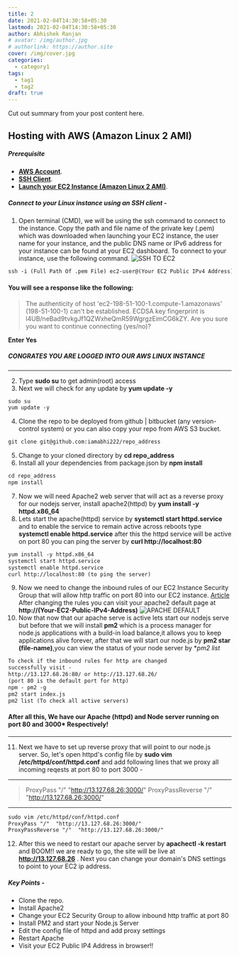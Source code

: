 ```yaml
---
title: 2
date: 2021-02-04T14:30:58+05:30
lastmod: 2021-02-04T14:30:58+05:30
author: Abhishek Ranjan
# avatar: /img/author.jpg
# authorlink: https://author.site
cover: /img/cover.jpg
categories:
  - category1
tags:
  - tag1
  - tag2
draft: true
---
```


Cut out summary from your post content here.

<!--more-->

## Hosting with AWS (Amazon Linux 2 AMI)

##### Prerequisite

- **[AWS Account](https://docs.aws.amazon.com/AWSEC2/latest/UserGuide/get-set-up-for-amazon-ec2.html)**.
- **[SSH Client](https://phoenixnap.com/kb/generate-ssh-key-windows-10)**.
- **[Launch your EC2 Instance (Amazon Linux 2 AMI)](https://docs.aws.amazon.com/AWSEC2/latest/UserGuide/launching-instance.html)**.
##### Connect to your Linux instance using an SSH client -
1. Open terminal (CMD), we will be using the ssh command to connect to the instance. Copy the path and file name of the private key (.pem) which was downloaded when launching your EC2 instance, the user name for your instance, and the public DNS name or IPv6 address for your instance can be found at your EC2 dashboard. To connect to your instance, use the following command.
![SSH TO EC2](/img/AWS/1.jpg)

```html
ssh -i (Full Path Of .pem File) ec2-user@(Your EC2 Public IPv4 Address)
```
#### You will see a response like the following:
> The authenticity of host 'ec2-198-51-100-1.compute-1.amazonaws' (198-51-100-1) 
can't be established.
ECDSA key fingerprint is l4UB/neBad9tvkgJf1QZWxheQmR59WgrgzEimCG6kZY.
Are you sure you want to continue connecting (yes/no)?

**Enter Yes**
##### CONGRATES YOU ARE LOGGED INTO OUR AWS LINUX INSTANCE 
***

2. Type **sudo su** to get admin(root) access
3. Next we will check for any update by **yum update -y**
```html
sudo su
yum update -y
```
4. Clone the repo to be deployed from github | bitbucket (any version-control system) or you can also copy your repo from AWS S3 bucket.
```html
git clone git@github.com:iamabhi222/repo_address
```
5. Change to your cloned directory by **cd repo_address**
6. Install all your dependencies from package.json by **npm install**
```html
cd repo_address
npm install
```
7. Now we will need Apache2 web server that will act as a reverse proxy for our nodejs server, install apache2(httpd) by **yum install -y httpd.x86_64**
8. Lets start the apache(httpd) service by **systemctl start httpd.service** and to enable the service to remain active across reboots type **systemctl enable httpd.service** after this the httpd service will be active on port 80 you can ping the server by **curl http://localhost:80**
```html
yum install -y httpd.x86_64
systemctl start httpd.service
systemctl enable httpd.service
curl http://localhost:80 (to ping the server)
```
9. Now we need to change the inbound rules of our EC2 Instance Security Group that will allow http traffic on port 80 into our EC2 instance. [Article](https://aws.amazon.com/premiumsupport/knowledge-center/connect-http-https-ec2/)
After changing the rules you can visit your apache2 default page at **http://(Your-EC2-Public-IPv4-Address)**
![APACHE DEFAULT](/img/AWS/2.png)
10. Now that now that our apache serve is active lets start our nodejs serve but before that we will install **pm2** which is a process manager for node.js applications with a build-in load balance,it allows you to keep applications alive forever, after that we will start our node.js by **pm2 star (file-name)**,you can view the status of your node server by **pm2 list*
```html
To check if the inbound rules for http are changed 
successfully visit - 
http://13.127.68.26:80/ or http://13.127.68.26/
(port 80 is the default port for http)
npm - pm2 -g
pm2 start index.js
pm2 list (To check all active servers)
```

#### After all this, We have our Apache (httpd) and Node server running on port 80 and 3000* Respectively!
****
11. Next we have to set up reverse proxy that will point to our node.js server. So, let's open httpd's config file by **sudo vim /etc/httpd/conf/httpd.conf** and add following lines that we proxy all incoming reqests at port 80 to port 3000 -
***
> ProxyPass "/"  "http://13.127.68.26:3000/"
ProxyPassReverse "/"  "http://13.127.68.26:3000/"
***
```html
sudo vim /etc/httpd/conf/httpd.conf
ProxyPass "/"  "http://13.127.68.26:3000/"
ProxyPassReverse "/"  "http://13.127.68.26:3000/"
```
12. After this we need to restart our apache server by **apachectl -k restart** and BOOM!! we are ready to go, the site will be live at **http://13.127.68.26** . Next you can change your domain's DNS settings to point to your EC2 ip address.

##### Key Points -
- Clone the repo.
- Install Apache2
- Change your EC2 Security Group to allow inbound http traffic at port 80
- Install PM2 and start your Node.js Server
- Edit the config file of httpd and add proxy settings
- Restart Apache
- Visit your EC2 Public IP4 Address in browser!!

